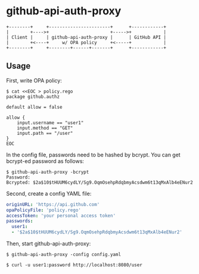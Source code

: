 # github-api-auth-proxy

```
+--------+     +-----------------------+      +------------+
|        +---->+                       +----->+            |
| Client |     | github-api-auth-proxy |      | GitHub API |
|        +<----+     w/ OPA policy     +<-----+            |
+--------+     +--------+------+-------+      +------------+
```

## Usage

First, write OPA policy:

```
$ cat <<EOC > policy.rego
package github.authz

default allow = false

allow {
    input.username == "user1"
    input.method == "GET"
    input.path == "/user"
}
EOC
```

In the config file, passwords need to be hashed by bcrypt. You can get bcrypt-ed password as follows:

```
$ github-api-auth-proxy -bcrypt
Password:
Bcrypted: $2a$10$tHUUM6cydLY/Sg9.OqmOsehpRdqbmyAcsdwm6t13qMxAlb4eENur2
```

Second, create a config YAML file:

```yaml
originURL: 'https://api.github.com'
opaPolicyFile: 'policy.rego'
accessToken: 'your personal access token'
passwords:
  user1:
  - '$2a$10$tHUUM6cydLY/Sg9.OqmOsehpRdqbmyAcsdwm6t13qMxAlb4eENur2'
```

Then, start github-api-auth-proxy:

```
$ github-api-auth-proxy -config config.yaml
```

```
$ curl -u user1:password http://localhost:8080/user
```